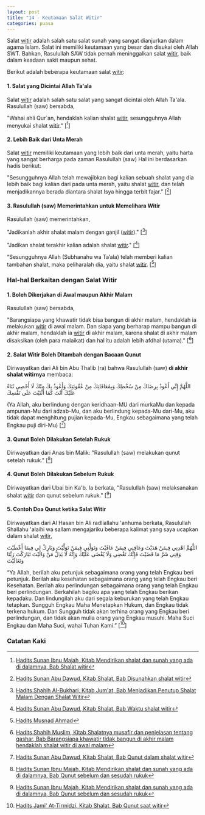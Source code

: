 ```yaml
---
layout: post
title: "14 - Keutamaan Salat Witir"
categories: puasa
---
```


Salat [witir](/kamus/witir.html) adalah salah satu salat sunah yang sangat dianjurkan dalam agama Islam. Salat ini memiliki keutamaan yang besar dan disukai oleh Allah SWT. Bahkan, Rasulullah SAW tidak pernah meninggalkan salat [witir](/kamus/witir.html), baik dalam keadaan sakit maupun sehat.

Berikut adalah beberapa keutamaan salat [witir](/kamus/witir.html):

#### 1. Salat yang Dicintai Allah Ta'ala

Salat [witir](/kamus/witir.html) adalah salah satu salat yang sangat dicintai oleh Allah Ta'ala. Rasulullah (saw) bersabda,

"Wahai ahli Qur`an, hendaklah kalian shalat [witir](/kamus/witir.html), sesungguhnya Allah menyukai shalat [witir](/kamus/witir.html)." [[^aff163f7-5511-4791-8f33-87f71f151439]]

[^aff163f7-5511-4791-8f33-87f71f151439]: [Hadits Sunan Ibnu Majah, Kitab Mendirikan shalat dan sunah yang ada di dalamnya, Bab Shalat witir](/referensi/aff163f7-5511-4791-8f33-87f71f151439.html)

#### 2. Lebih Baik dari Unta Merah

Salat [witir](/kamus/witir.html) memiliki keutamaan yang lebih baik dari unta merah, yaitu harta yang sangat berharga pada zaman Rasulullah (saw) Hal ini berdasarkan hadis berikut:

"Sesungguhnya Allah telah mewajibkan bagi kalian sebuah shalat yang dia lebih baik bagi kalian dari pada unta merah, yaitu shalat [witir](/kamus/witir.html), dan telah menjadikannya berada diantara shalat Isya hingga terbit fajar." [[^d784991d-c6b4-4c22-a58c-c8963b3e8b43]]

[^d784991d-c6b4-4c22-a58c-c8963b3e8b43]: [Hadits Sunan Abu Dawud, Kitab Shalat, Bab Disunahkan shalat witir](/referensi/d784991d-c6b4-4c22-a58c-c8963b3e8b43.html)

#### 3. Rasulullah (saw) Memerintahkan untuk Memelihara Witir

Rasulullah (saw) memerintahkan,

"Jadikanlah akhir shalat malam dengan ganjil ([witir](/kamus/witir.html))." [[^62db12bb-28b7-47c0-b84f-45e8302baab9]]

[^62db12bb-28b7-47c0-b84f-45e8302baab9]: [Hadits Shahih Al-Bukhari, Kitab Jum'at, Bab Menjadikan Penutup Shalat Malam Dengan Shalat Witir](/referensi/62db12bb-28b7-47c0-b84f-45e8302baab9.html)

"Jadikan shalat terakhir kalian adalah shalat [witir](/kamus/witir.html)." [[^e07e5fba-176e-4afe-8d4a-5652a5dc4be5]]

[^e07e5fba-176e-4afe-8d4a-5652a5dc4be5]: [Hadits Sunan Abu Dawud, Kitab Shalat, Bab Waktu shalat witir](/referensi/e07e5fba-176e-4afe-8d4a-5652a5dc4be5.html)

“Sesungguhnya Allah (Subhanahu wa Ta’ala) telah memberi kalian tambahan shalat, maka peliharalah dia, yaitu shalat [witir](/kamus/witir.html).  [[^f610c949-8f8d-4656-b5dc-695fe1228997]] 

[^f610c949-8f8d-4656-b5dc-695fe1228997]: [Hadits Musnad Ahmad](/referensi/f610c949-8f8d-4656-b5dc-695fe1228997.html)

### Hal-hal Berkaitan dengan Salat Witir

#### 1. Boleh Dikerjakan di Awal maupun Akhir Malam

Rasulullah (saw) bersabda,

"Barangsiapa yang khawatir tidak bisa bangun di akhir malam, hendaklah ia melakukan [witir](/kamus/witir.html) di awal malam. Dan siapa yang berharap mampu bangun di akhir malam, hendaklah ia [witir](/kamus/witir.html) di akhir malam, karena shalat di akhir malam disaksikan (oleh para malaikat) dan hal itu adalah lebih afdhal (utama)." [[^b9f390fc-59f7-446f-9e9b-6ed97245804c]]

[^b9f390fc-59f7-446f-9e9b-6ed97245804c]: [Hadits Shahih Muslim, Kitab Shalatnya musafir dan penjelasan tentang qashar, Bab Barangsiapa khawatir tidak bangun di akhir malam hendaklah shalat witir di awal malam](/referensi/b9f390fc-59f7-446f-9e9b-6ed97245804c.html)

#### 2. Salat Witir Boleh Ditambah dengan Bacaan Qunut

Diriwayatkan dari Ali bin Abu Thalib (ra) bahwa Rasulullah (saw) **di akhir shalat witirnya** membaca: 

<p class="arab">
اللَّهُمَّ إِنِّي أَعُوذُ بِرِضَاكَ مِنْ سُخْطِكَ وَبِمُعَافَاتِكَ مِنْ عُقُوبَتِكَ وَأَعُوذُ بِكَ مِنْكَ لَا أُحْصِي ثَنَاءً عَلَيْكَ أَنْتَ كَمَا أَثْنَيْتَ عَلَى نَفْسِكَ
</p>

(Ya Allah, aku berlindung dengan keridhaan-MU dari murkaMu dan kepada ampunan-Mu dari adzab-Mu, dan aku berlindung kepada-Mu dari-Mu, aku tidak dapat menghitung pujian kepada-Mu, Engkau sebagaimana yang telah Engkau puji diri-Mu) [[^357f1367-8010-4edb-ba93-a94aa252f5e3]]

[^357f1367-8010-4edb-ba93-a94aa252f5e3]: [Hadits Sunan Abu Dawud, Kitab Shalat, Bab Qunut dalam shalat witir](/referensi/357f1367-8010-4edb-ba93-a94aa252f5e3.html)

#### 3. Qunut Boleh Dilakukan Setelah Rukuk

Diriwayatkan dari Anas bin Malik: "Rasulullah (saw) melakukan qunut setelah rukuk." [[^b6eb4b10-e7d5-4c9c-ad0e-b4d216d5d5e9]]

[^b6eb4b10-e7d5-4c9c-ad0e-b4d216d5d5e9]: [Hadits Sunan Ibnu Majah, Kitab Mendirikan shalat dan sunah yang ada di dalamnya, Bab Qunut sebelum dan sesudah rukuk](/referensi/b6eb4b10-e7d5-4c9c-ad0e-b4d216d5d5e9.html)

#### 4. Qunut Boleh Dilakukan Sebelum Rukuk

Diriwayatkan dari Ubai bin Ka'b. Ia berkata, "Rasulullah (saw) melaksanakan shalat [witir](/kamus/witir.html) dan qunut sebelum rukuk." [[^f16a39c7-a79b-47f6-933e-829a4a897892]]

[^f16a39c7-a79b-47f6-933e-829a4a897892]: [Hadits Sunan Ibnu Majah, Kitab Mendirikan shalat dan sunah yang ada di dalamnya, Bab Qunut sebelum dan sesudah rukuk](/referensi/f16a39c7-a79b-47f6-933e-829a4a897892.html)

#### 5. Contoh Doa Qunut ketika Salat Witir

Diriwayatkan dari Al Hasan bin Ali radliallahu 'anhuma berkata, Rasulullah Shallahu 'alaihi wa sallam mengajariku beberapa kalimat yang saya ucapkan dalam shalat [witir](/kamus/witir.html),

<p class="arab">
اللَّهُمَّ اهْدِنِي فِيمَنْ هَدَيْتَ وَعَافِنِي فِيمَنْ عَافَيْتَ وَتَوَلَّنِي فِيمَنْ تَوَلَّيْتَ وَبَارِكْ لِي فِيمَا أَعْطَيْتَ وَقِنِي شَرَّ مَا قَضَيْتَ فَإِنَّكَ تَقْضِي وَلَا يُقْضَى عَلَيْكَ وَإِنَّهُ لَا يَذِلُّ مَنْ وَالَيْتَ تَبَارَكْتَ رَبَّنَا وَتَعَالَيْتَ
</p>

“Ya Allah, berilah aku petunjuk sebagaimana orang yang telah Engkau beri petunjuk. Berilah aku kesehatan sebagaimana orang yang telah Engkau beri Kesehatan. Berilah aku perlindungan sebagaimana orang yang telah Engkau beri perlindungan. Berkahilah bagiku apa yang telah Engkau berikan kepadaku. Dan lindungilah aku dari segala keburukan yang telah Engkau tetapkan. Sungguh Engkau Maha Menetapkan Hukum, dan Engkau tidak terkena hukum. Dan Sungguh tidak akan terhina orang yang Engkau beri perlindungan, dan tidak akan mulia orang yang Engkau musuhi. Maha Suci Engkau dan Maha Suci, wahai Tuhan Kami.” [[^48af2f7e-5b52-48ef-a910-55d22ef5fa15]]

[^48af2f7e-5b52-48ef-a910-55d22ef5fa15]: [Hadits Jami' At-Tirmidzi, Kitab Shalat, Bab Qunut saat witir](/referensi/48af2f7e-5b52-48ef-a910-55d22ef5fa15.html)


### Catatan Kaki

<!-- Salat witir juga menjadi penyempurna salat malam. Jika seseorang telah melaksanakan salat tahajud atau salat malam lainnya, maka salat witir menjadi penutup yang sempurna untuk ibadah malam tersebut. -->